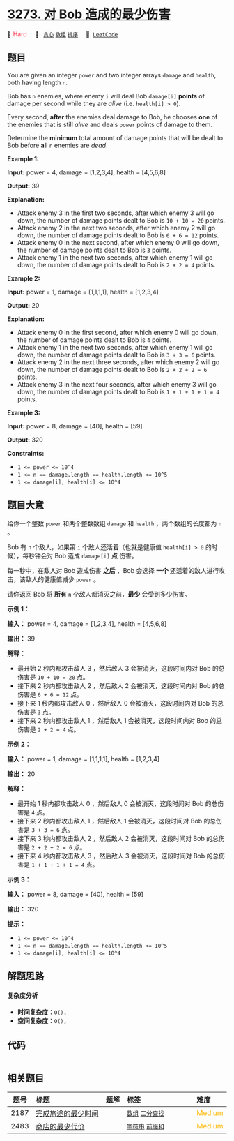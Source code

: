 # [3273. 对 Bob 造成的最少伤害](https://leetcode.com/problems/minimum-amount-of-damage-dealt-to-bob)

🔴 <font color=#ff334b>Hard</font>&emsp; 🔖&ensp; [`贪心`](/leetcode-js/outline/tag/greedy.md) [`数组`](/leetcode-js/outline/tag/array.md) [`排序`](/leetcode-js/outline/tag/sorting.md)&emsp; 🔗&ensp;[`LeetCode`](https://leetcode.com/problems/minimum-amount-of-damage-dealt-to-bob)

## 题目

You are given an integer `power` and two integer arrays `damage` and `health`,
both having length `n`.

Bob has `n` enemies, where enemy `i` will deal Bob `damage[i]` **points** of
damage per second while they are _alive_ (i.e. `health[i] > 0`).

Every second, **after** the enemies deal damage to Bob, he chooses **one** of
the enemies that is still _alive_ and deals `power` points of damage to them.

Determine the **minimum** total amount of damage points that will be dealt to
Bob before **all** `n` enemies are _dead_.



**Example 1:**

**Input:** power = 4, damage = [1,2,3,4], health = [4,5,6,8]

**Output:** 39

**Explanation:**

  * Attack enemy 3 in the first two seconds, after which enemy 3 will go down, the number of damage points dealt to Bob is `10 + 10 = 20` points.
  * Attack enemy 2 in the next two seconds, after which enemy 2 will go down, the number of damage points dealt to Bob is `6 + 6 = 12` points.
  * Attack enemy 0 in the next second, after which enemy 0 will go down, the number of damage points dealt to Bob is `3` points.
  * Attack enemy 1 in the next two seconds, after which enemy 1 will go down, the number of damage points dealt to Bob is `2 + 2 = 4` points.

**Example 2:**

**Input:** power = 1, damage = [1,1,1,1], health = [1,2,3,4]

**Output:** 20

**Explanation:**

  * Attack enemy 0 in the first second, after which enemy 0 will go down, the number of damage points dealt to Bob is `4` points.
  * Attack enemy 1 in the next two seconds, after which enemy 1 will go down, the number of damage points dealt to Bob is `3 + 3 = 6` points.
  * Attack enemy 2 in the next three seconds, after which enemy 2 will go down, the number of damage points dealt to Bob is `2 + 2 + 2 = 6` points.
  * Attack enemy 3 in the next four seconds, after which enemy 3 will go down, the number of damage points dealt to Bob is `1 + 1 + 1 + 1 = 4` points.

**Example 3:**

**Input:** power = 8, damage = [40], health = [59]

**Output:** 320



**Constraints:**

  * `1 <= power <= 10^4`
  * `1 <= n == damage.length == health.length <= 10^5`
  * `1 <= damage[i], health[i] <= 10^4`


## 题目大意

给你一个整数 `power` 和两个整数数组 `damage` 和 `health` ，两个数组的长度都为 `n` 。

Bob 有 `n` 个敌人，如果第 `i` 个敌人还活着（也就是健康值 `health[i] > 0` 的时候），每秒钟会对 Bob 造成
`damage[i]` **点**  伤害。

每一秒中，在敌人对 Bob 造成伤害 **之后**  ，Bob 会选择 **一个**  还活着的敌人进行攻击，该敌人的健康值减少 `power` 。

请你返回 Bob 将 **所有**  `n` 个敌人都消灭之前，**最少**  会受到多少伤害。



**示例 1：**

**输入：** power = 4, damage = [1,2,3,4], health = [4,5,6,8]

**输出：** 39

**解释：**

  * 最开始 2 秒内都攻击敌人 3 ，然后敌人 3 会被消灭，这段时间内对 Bob 的总伤害是 `10 + 10 = 20` 点。
  * 接下来 2 秒内都攻击敌人 2 ，然后敌人 2 会被消灭，这段时间内对 Bob 的总伤害是 `6 + 6 = 12` 点。
  * 接下来 1 秒内都攻击敌人 0 ，然后敌人 0 会被消灭，这段时间内对 Bob 的总伤害是 `3` 点。
  * 接下来 2 秒内都攻击敌人 1 ，然后敌人 1 会被消灭，这段时间内对 Bob 的总伤害是 `2 + 2 = 4` 点。

**示例 2：**

**输入：** power = 1, damage = [1,1,1,1], health = [1,2,3,4]

**输出：** 20

**解释：**

  * 最开始 1 秒内都攻击敌人 0 ，然后敌人 0 会被消灭，这段时间对 Bob 的总伤害是 `4` 点。
  * 接下来 2 秒内都攻击敌人 1 ，然后敌人 1 会被消灭，这段时间对 Bob 的总伤害是 `3 + 3 = 6` 点。
  * 接下来 3 秒内都攻击敌人 2 ，然后敌人 2 会被消灭，这段时间对 Bob 的总伤害是 `2 + 2 + 2 = 6` 点。
  * 接下来 4 秒内都攻击敌人 3 ，然后敌人 3 会被消灭，这段时间对 Bob 的总伤害是 `1 + 1 + 1 + 1 = 4` 点。

**示例 3：**

**输入：** power = 8, damage = [40], health = [59]

**输出：** 320



**提示：**

  * `1 <= power <= 10^4`
  * `1 <= n == damage.length == health.length <= 10^5`
  * `1 <= damage[i], health[i] <= 10^4`


## 解题思路

#### 复杂度分析

- **时间复杂度**：`O()`，
- **空间复杂度**：`O()`，

## 代码

```javascript

```

## 相关题目

<!-- prettier-ignore -->
| 题号 | 标题 | 题解 | 标签 | 难度 |
| :------: | :------ | :------: | :------ | :------ |
| 2187 | [完成旅途的最少时间](https://leetcode.com/problems/minimum-time-to-complete-trips) |  |  [`数组`](/leetcode-js/outline/tag/array.md) [`二分查找`](/leetcode-js/outline/tag/binary-search.md) | <font color=#ffb800>Medium</font> |
| 2483 | [商店的最少代价](https://leetcode.com/problems/minimum-penalty-for-a-shop) |  |  [`字符串`](/leetcode-js/outline/tag/string.md) [`前缀和`](/leetcode-js/outline/tag/prefix-sum.md) | <font color=#ffb800>Medium</font> |

<style>
.blue {
    background-color: #096dd9;
    padding: 0.25rem 0.5rem;
    margin: 0;
    font-size: 0.85em;
    border-radius: 3px;
    color: white;
    font-weight: 500;
}
table th:first-of-type { width: 10%; }
table th:nth-of-type(2) { width: 35%; }
table th:nth-of-type(3) { width: 10%; }
table th:nth-of-type(4) { width: 35%; }
table th:nth-of-type(5) { width: 10%; }
</style>
